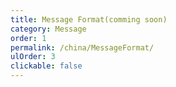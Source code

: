 ```yaml
---
title: Message Format(comming soon)
category: Message
order: 1
permalink: /china/MessageFormat/
ulOrder: 3
clickable: false
---
```

